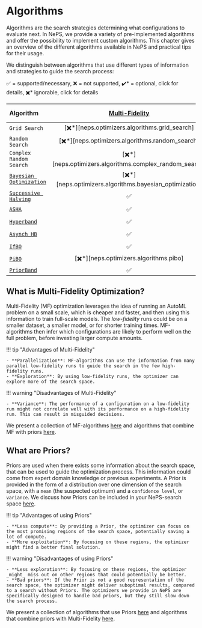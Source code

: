 # Algorithms

Algorithms are the search strategies determining what configurations to evaluate next. In NePS, we provide a variety of pre-implemented algorithms and offer the possibility to implement custom algorithms. This chapter gives an overview of the different algorithms available in NePS and practical tips for their usage.

We distinguish between algorithms that use different types of information and strategies to guide the search process:

✅ = supported/necessary, ❌ = not supported, ✔️* = optional, click for details, ✖️\* ignorable, click for details

| Algorithm         | [Multi-Fidelity](../search_algorithms/multifidelity.md) | [Priors](../search_algorithms/prior.md) | Model-based | [NePS-ready](../neps_spaces.md#hierarchies-and-architectures) |
| :- | :------------: | :----: | :---------: | :-----------------: |
| `Grid Search`|[️️✖️*][neps.optimizers.algorithms.grid_search]|❌|❌|❌|
| `Random Search`|[️️✖️*][neps.optimizers.algorithms.random_search]|[✔️*][neps.optimizers.algorithms.random_search]|❌|✅|
| `Complex Random Search`|[️️✖️*][neps.optimizers.algorithms.complex_random_search]|[✔️*][neps.optimizers.algorithms.complex_random_search]|❌|✅|
| [`Bayesian Optimization`](../search_algorithms/bayesian_optimization.md)|[️️✖️*][neps.optimizers.algorithms.bayesian_optimization]|❌|✅|❌|
| [`Successive Halving`](../search_algorithms/multifidelity.md#1-successive-halfing)|✅|[✔️*][neps.optimizers.algorithms.successive_halving]|❌|❌|
| [`ASHA`](../search_algorithms/multifidelity.md#asynchronous-successive-halving)|✅|[✔️*][neps.optimizers.algorithms.asha]|❌|❌|
| [`Hyperband`](../search_algorithms/multifidelity.md#2-hyperband)|✅|[✔️*][neps.optimizers.algorithms.hyperband]|❌|❌|
| [`Asynch HB`](../search_algorithms/multifidelity.md)|✅|[✔️*][neps.optimizers.algorithms.async_hb]|❌|❌|
| [`IfBO`](../search_algorithms/multifidelity.md#3-in-context-freeze-thaw-bayesian-optimization)|✅|[✔️*][neps.optimizers.algorithms.ifbo]|✅|❌|
| [`PiBO`](../search_algorithms/prior.md#1-pibo)|[️️✖️*][neps.optimizers.algorithms.pibo]|✅|✅|❌|
| [`PriorBand`](../search_algorithms/multifidelity_prior.md#1-priorband)|✅|✅|✅|✅|

## What is Multi-Fidelity Optimization?

Multi-Fidelity (MF) optimization leverages the idea of running an AutoML problem on a small scale, which is cheaper and faster, and then using this information to train full-scale models. The _low-fidelity_ runs could be on a smaller dataset, a smaller model, or for shorter training times. MF-algorithms then infer which configurations are likely to perform well on the full problem, before investing larger compute amounts.

!!! tip "Advantages of Multi-Fidelity"

    - **Parallelization**: MF-algorithms can use the information from many parallel low-fidelity runs to guide the search in the few high-fidelity runs.
    - **Exploration**: By using low-fidelity runs, the optimizer can explore more of the search space.

!!! warning "Disadvantages of Multi-Fidelity"

    - **Variance**: The performance of a configuration on a low-fidelity run might not correlate well with its performance on a high-fidelity run. This can result in misguided decisions.

We present a collection of MF-algorithms [here](./multifidelity.md) and algorithms that combine MF with priors [here](./multifidelity_prior.md).

## What are Priors?

Priors are used when there exists some information about the search space, that can be used to guide the optimization process. This information could come from expert domain knowledge or previous experiments. A Prior is provided in the form of a distribution over one dimension of the search space, with a `mean` (the suspected optimum) and a `confidence level`, or `variance`. We discuss how Priors can be included in your NePS-search space [here](../../reference/neps_spaces.md#hpo-search-spaces).

!!! tip "Advantages of using Priors"

    - **Less compute**: By providing a Prior, the optimizer can focus on the most promising regions of the search space, potentially saving a lot of compute.
    - **More exploitation**: By focusing on these regions, the optimizer might find a better final solution.

!!! warning "Disadvantages of using Priors"

    - **Less exploration**: By focusing on these regions, the optimizer _might_ miss out on other regions that could potentially be better.
    - **Bad priors**: If the Prior is not a good representation of the search space, the optimizer might deliver suboptimal results, compared to a search without Priors. The optimizers we provide in NePS are specifically designed to handle bad priors, but they still slow down the search process.

We present a collection of algorithms that use Priors [here](./prior.md) and algorithms that combine priors with Multi-Fidelity [here](./multifidelity_prior.md).
